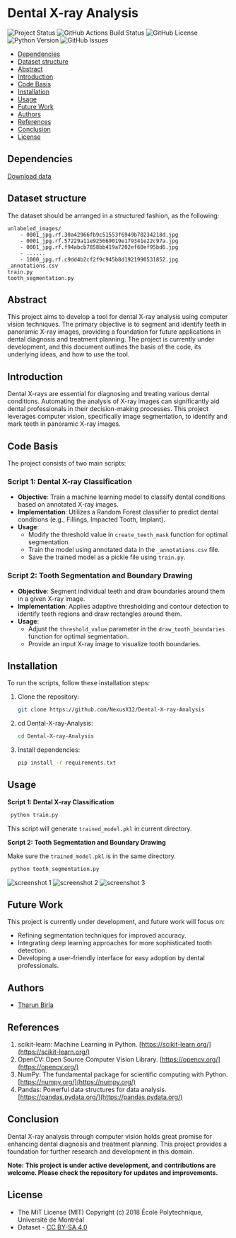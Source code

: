 # Dental X-ray Analysis

![Project Status](https://img.shields.io/badge/Status-Under%20Development-yellow)
![GitHub Actions Build Status](https://github.com/NexusX12/Dental-X-ray-Analysis/workflows/Python%20App%20Workflow/badge.svg)
![GitHub License](https://img.shields.io/github/license/NexusX12/Dental-X-ray-Analysis)
![Python Version](https://img.shields.io/badge/python-3.x-blue.svg)
![GitHub Issues](https://img.shields.io/github/issues/NexusX12/Dental-X-ray-Analysis)

- [Dependencies](#dependencies)
- [Dataset structure](#dataset-structure)
- [Abstract](#abstract)
- [Introduction](#introduction)
- [Code Basis](#code-basis)
- [Installation](#installation)
- [Usage](#usage)
- [Future Work](#future-work)
- [Authors](#authors)
- [References](#references)
- [Conclusion](#conclusion)
- [License](#license)

## Dependencies

[Download data](https://www.kaggle.com/datasets/imtkaggleteam/dental-radiography/data)

## Dataset structure

The dataset should be arranged in a structured fashion, as the following:

```
unlabeled_images/
	- 0001_jpg.rf.30a42966fb9c51553f6949b70234218d.jpg
	- 0001_jpg.rf.57229a11e925669019e179341e22c97a.jpg
	- 0001_jpg.rf.f94abcb7858bb419a7202ef60ef95bd6.jpg
	- ......
	- 1000_jpg.rf.c9dd4b2cf2f9c945b8d1921990531852.jpg
_annotations.csv
train.py
tooth_segmentation.py
```

## Abstract

This project aims to develop a tool for dental X-ray analysis using computer vision techniques. The primary objective is to segment and identify teeth in panoramic X-ray images, providing a foundation for future applications in dental diagnosis and treatment planning. The project is currently under development, and this document outlines the basis of the code, its underlying ideas, and how to use the tool.

## Introduction

Dental X-rays are essential for diagnosing and treating various dental conditions. Automating the analysis of X-ray images can significantly aid dental professionals in their decision-making processes. This project leverages computer vision, specifically image segmentation, to identify and mark teeth in panoramic X-ray images.

## Code Basis

The project consists of two main scripts:

### Script 1: Dental X-ray Classification

- **Objective**: Train a machine learning model to classify dental conditions based on annotated X-ray images.
- **Implementation**: Utilizes a Random Forest classifier to predict dental conditions (e.g., Fillings, Impacted Tooth, Implant).
- **Usage**:
  - Modify the threshold value in `create_teeth_mask` function for optimal segmentation.
  - Train the model using annotated data in the `_annotations.csv` file.
  - Save the trained model as a pickle file using `train.py`.

### Script 2: Tooth Segmentation and Boundary Drawing

- **Objective**: Segment individual teeth and draw boundaries around them in a given X-ray image.
- **Implementation**: Applies adaptive thresholding and contour detection to identify teeth regions and draw rectangles around them.
- **Usage**:
  - Adjust the `threshold_value` parameter in the `draw_tooth_boundaries` function for optimal segmentation.
  - Provide an input X-ray image to visualize tooth boundaries.

## Installation

To run the scripts, follow these installation steps:

1. Clone the repository:

   ```bash
   git clone https://github.com/NexusX12/Dental-X-ray-Analysis
   ```

2. cd Dental-X-ray-Analysis:
   ```bash
   cd Dental-X-ray-Analysis
   ```
3. Install dependencies:

   ```bash
   pip install -r requirements.txt
   ```

## Usage

**Script 1: Dental X-ray Classification**

```bash
 python train.py
```

This script will generate `trained_model.pkl` in current directory.

**Script 2: Tooth Segmentation and Boundary Drawing**

Make sure the `trained_model.pkl` is in the same directory.

```bash
 python tooth_segmentation.py
```

![screenshot 1](/screenshots/screenshot1.png "Output classifying the Dental X-rays")
![screenshot 2](/screenshots/screenshot2.png "Output zoomed-in to the classification")
![screenshot 3](/screenshots/screenshot3.png "Output zoomed 300%")

## Future Work

This project is currently under development, and future work will focus on:

- Refining segmentation techniques for improved accuracy.
- Integrating deep learning approaches for more sophisticated tooth detection.
- Developing a user-friendly interface for easy adoption by dental professionals.

## Authors

- [Tharun Birla](https://github.com/tharunbirla)

## References

1. scikit-learn: Machine Learning in Python. [https://scikit-learn.org/](https://scikit-learn.org/)
2. OpenCV: Open Source Computer Vision Library. [https://opencv.org/](https://opencv.org/)
3. NumPy: The fundamental package for scientific computing with Python. [https://numpy.org/](https://numpy.org/)
4. Pandas: Powerful data structures for data analysis. [https://pandas.pydata.org/](https://pandas.pydata.org/)

## Conclusion

Dental X-ray analysis through computer vision holds great promise for enhancing dental diagnosis and treatment planning. This project provides a foundation for further research and development in this domain.

**Note: This project is under active development, and contributions are welcome. Please check the repository for updates and improvements.**

## License

- The MIT License (MIT) Copyright (c) 2018 École Polytechnique, Université de Montréal
- Dataset - [CC BY-SA 4.0](https://creativecommons.org/licenses/by-sa/4.0/)
